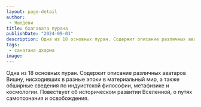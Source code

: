 ```yaml
---
layout: page-detail
author:
 - Яшодеви
title: бхагавата пурана
publishDate: "2024-09-01"
description: Одна из 18 основных пуран. Содержит описание различных аватаров Вишну, нисходивших в разные эпохи в материальный мир, а также обширные сведения по индуистской философии, метафизике и космологии. Повествует об историческом развитии Вселенной, о путях самопознания и освобождения.
tags:
 - санатана дхарма
image: 
---
```


Одна из 18 основных пуран. Содержит описание различных аватаров Вишну, нисходивших в разные эпохи в материальный мир, а также обширные сведения по индуистской философии, метафизике и космологии. Повествует об историческом развитии Вселенной, о путях самопознания и освобождения.

